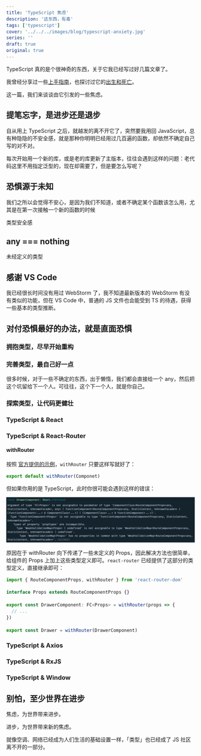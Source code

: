 ```yaml
---
title: 'TypeScript 焦虑'
description: '这东西，有毒'
tags: ['typescript']
cover: '../../../images/blog/typescript-anxiety.jpg'
series: ''
draft: true
original: true
---
```


TypeScript 真的是个很神奇的东西，关于它我已经写过好几篇文章了。

我曾经分享过一些[上手指南](/blog/2019/07/28/typescript-the-second-day)，也探讨过它的[出生和死亡]('/blog/2019/10/10/typescript-another-fading-youth')。

这一篇，我们来谈谈由它引发的一些焦虑。

## 提笔忘字，是进步还是退步

自从用上 TypeScript 之后，就越发的离不开它了，突然要我用回 JavaScript，总有种隐隐的不安全感，就是那种你明明已经用过几百遍的函数，却依然不确定自己写的对不对。

每次开始用一个新的库，或是老的库更新了主版本，往往会遇到这样的问题：老代码这里不用指定泛型的，现在却需要了，但是要怎么写呢？

## 恐惧源于未知

我们之所以会觉得不安心，是因为我们不知道，或者不确定某个函数该怎么用，尤其是在第一次接触一个新的函数的时候

类型安全感

## any === nothing

未经定义的类型

## 感谢 VS Code

我已经很长时间没有用过 WebStorm 了，我不知道最新版本的 WebStorm 有没有类似的功能，但在 VS Code 中，普通的 JS 文件也会能受到 TS 的待遇，获得一些基本的类型推断。

## 对付恐惧最好的办法，就是直面恐惧

### 拥抱类型，尽早开始重构

### 完善类型，最自己好一点

很多时候，对于一些不确定的东西，出于懒惰，我们都会直接给一个 any，然后把这个坑留给下一个人。可往往，这个下一个人，就是你自己。

### 探索类型，让代码更健壮


### TypeScript & React

### TypeScript & React-Router

#### withRouter

按照 [官方提供的示例](https://reactrouter.com/web/api/withRouter)，`withRouter` 只要这样写就好了：

```ts
export default withRouter(Componet)
```

但如果你用的是 TypeScript，此时你很可能会遇到这样的错误：

![withRouter](../../../images/blog/typescript-anxiety/withRouter.png)

原因在于 withRouter 向下传递了一些未定义的 Props，因此解决方法也很简单，给组件的 Props 上加上这些类型定义即可。`react-router` 已经提供了这部分的类型定义，直接继承即可：

```ts
import { RouteComponentProps, withRouter } from 'react-router-dom'

interface Props extends RouteComponentProps {}

export const DrawerComponent: FC<Props> = withRouter(props => {
  // ...
})

export const Drawer = withRouter(DrawerComponent)
```

### TypeScript & Axios

### TypeScript & RxJS

### TypeScript & Window


## 别怕，至少世界在进步


焦虑，为世界带来进步。

进步，为世界带来新的焦虑。


就像空调、网络已经成为人们生活的基础设置一样，「类型」也已经成了 JS 社区离不开的一部分。
